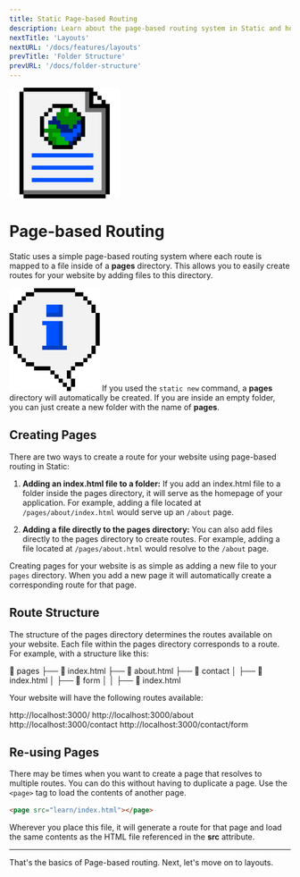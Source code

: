 ```yaml
---
title: Static Page-based Routing
description: Learn about the page-based routing system in Static and how to use it.
nextTitle: 'Layouts'
nextURL: '/docs/features/layouts'
prevTitle: 'Folder Structure'
prevURL: '/docs/folder-structure' 
---
```


<div class="flex items-start px-5 py-5 mb-12 md:mb-5 mt-1 md:translate-y-0 translate-y-5 leading-[18px] bg-neutral-950 border border-yellow-400 rounded-md">
   <img class="w-auto h-12 my-0 mr-5 md:h-20 md:block hidden" src="/assets/images/icons/page-globe.png" />
   <div>
      <h1 class="mb-0 text-base md:text-3xl">Page-based Routing</h1>
      <p class="my-1">Static uses a simple page-based routing system where each route is mapped to a file inside of a <strong>pages</strong> directory. This allows you to easily create routes for your website by adding files to this directory.</p>
   </div>
</div>


<div class="flex items-center px-4 py-4 my-6 leading-[18px] bg-blue-600 border-l-4 border-blue-800 rounded-md">
    <img class="w-auto h-8 mr-3.5 my-0" src="/assets/images/icons/info.png" />
    <span>If you used the <code>static new</code> command, a <strong>pages</strong> directory will automatically be created. If you are inside an empty folder, you can just create a new folder with the name of <strong>pages</strong>.</span>
</div>

## Creating Pages

There are two ways to create a route for your website using page-based routing in Static:

1. **Adding an index.html file to a folder:** If you add an index.html file to a folder inside the pages directory, it will serve as the homepage of your application. For example, adding a file located at `/pages/about/index.html` would serve up an `/about` page.

2. **Adding a file directly to the pages directory:** You can also add files directly to the pages directory to create routes. For example, adding a file located at `/pages/about.html` would resolve to the `/about` page.

Creating pages for your website is as simple as adding a new file to your `pages` directory. When you add a new page it will automatically create a corresponding route for that page.

## Route Structure

The structure of the pages directory determines the routes available on your website. Each file within the pages directory corresponds to a route. For example, with a structure like this:

<div class="p-5 font-mono whitespace-break-spaces bg-white/[6%] rounded-xl border border-white/[8%]"><span class="text-green-400">📁 pages</span>
<span class="text-green-400"><span class="text-yellow-400">├──</span> 📄 index.html</span>
<span class="text-green-400"><span class="text-yellow-400">├──</span> 📄 about.html</span>
<span class="text-green-400"><span class="text-yellow-400">├──</span> 📁 contact</span>
<span class="text-green-400"><span class="text-yellow-400">│   ├──</span> 📄 index.html</span>
<span class="text-green-400"><span class="text-yellow-400">│   ├──</span> 📁 form</span>
<span class="text-green-400"><span class="text-yellow-400">│   │   ├──</span> 📄 index.html</span>
</div>

Your website will have the following routes available:

<div class="p-5 font-mono whitespace-break-spaces bg-white/[6%] rounded-xl border text-gray-400 border-white/[8%]">http://localhost:3000<span class="text-green-400">/</span>
http://localhost:3000<span class="text-green-400">/about</span>
http://localhost:3000<span class="text-green-400">/contact</span>
http://localhost:3000<span class="text-green-400">/contact/form</span>
</div>

## Re-using Pages

There may be times when you want to create a page that resolves to multiple routes. You can do this without having to duplicate a page. Use the `<page>` tag to load the contents of another page.

```html
<page src="learn/index.html"></page>
```

Wherever you place this file, it will generate a route for that page and load the same contents as the HTML file referenced in the **src** attribute.

---

That's the basics of Page-based routing. Next, let's move on to layouts.